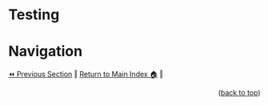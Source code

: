 Testing
=============


# Navigation
[⏪ Previous Section](../docs/code.md) ‖ [Return to Main Index 🏠](../README.md) ‖
<p align="right">(<a href="#lets-encrypt-tls-certificates">back to top</a>)</p>